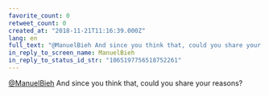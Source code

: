 ```yaml
---
favorite_count: 0
retweet_count: 0
created_at: "2018-11-21T11:16:39.000Z"
lang: en
full_text: "@ManuelBieh And since you think that, could you share your reasons?"
in_reply_to_screen_name: ManuelBieh
in_reply_to_status_id_str: "1065197756518752261"
---
```


[@ManuelBieh](https://twitter.com/ManuelBieh) And since you think that, could
you share your reasons?

